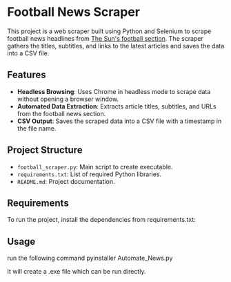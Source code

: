 # Football News Scraper

This project is a web scraper built using Python and Selenium to scrape football news headlines from [The Sun's football section](https://www.thesun.co.uk/sport/football/). The scraper gathers the titles, subtitles, and links to the latest articles and saves the data into a CSV file.

## Features

- **Headless Browsing**: Uses Chrome in headless mode to scrape data without opening a browser window.
- **Automated Data Extraction**: Extracts article titles, subtitles, and URLs from the football news section.
- **CSV Output**: Saves the scraped data into a CSV file with a timestamp in the file name.

## Project Structure

- `football_scraper.py`: Main script to create executable.
- `requirements.txt`: List of required Python libraries.
- `README.md`: Project documentation.

## Requirements

To run the project, install the dependencies from requirements.txt:

## Usage
run the following command
pyinstaller Automate_News.py

It will create a .exe file which can be run directly.
